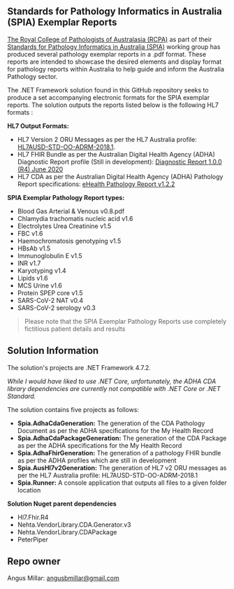 

## Standards for Pathology Informatics in Australia (SPIA) Exemplar Reports ##

[The Royal College of Pathologists of Australasia (RCPA)](https://www.rcpa.edu.au/Home) as part of their [Standards for Pathology Informatics in Australia (SPIA)](https://www.rcpa.edu.au/Library/Practising-Pathology/PTIS) working group has produced several pathology exemplar reports in a .pdf format. These reports are intended to showcase the desired elements and display format for pathology reports within Australia to help guide and inform the Australia Pathology sector. 

The .NET Framework solution found in this GitHub repository seeks to produce a set accompanying electronic formats for the SPIA exemplar reports. The solution outputs the reports listed below is the following HL7 formats :

**HL7 Output Formats:**
* HL7 Version 2 ORU Messages as per the HL7 Australia profile: [HL7AUSD-STD-OO-ADRM-2018.1](https://confluence.hl7australia.com/display/OOADRM20181/Australian+Diagnostics+and+Referral+Messaging+-+Localisation+of+HL7+Version+2.4).
* HL7 FHIR Bundle as per the Australian Digital Health Agency (ADHA) Diagnostic Report profile (Still in development): [Diagnostic Report 1.0.0 (R4) June 2020](https://github.com/AuDigitalHealth/ci-fhir-r4/releases)
* HL7 CDA as per the Australian Digital Health Agency (ADHA) Pathology Report specifications: [eHealth Pathology Report v1.2.2](https://developer.digitalhealth.gov.au/specifications/clinical-documents/ep-2558-2017)

**SPIA Exemplar Pathology Report types:**

* Blood Gas Arterial & Venous v0.8.pdf
* Chlamydia trachomatis nucleic acid v1.6
* Electrolytes Urea Creatinine v1.5
* FBC v1.6
* Haemochromatosis genotyping v1.5
* HBsAb v1.5
* Immunoglobulin E v1.5
* INR v1.7
* Karyotyping v1.4
* Lipids v1.6
* MCS Urine v1.6
* Protein SPEP core v1.5
* SARS-CoV-2 NAT v0.4
* SARS-CoV-2 serology v0.3

> Please note that the SPIA Exemplar Pathology Reports use completely fictitious patient details and results

## Solution Information ##
The solution's projects are .NET Framework 4.7.2. 

*While I would have liked to use .NET Core, unfortunately, the ADHA CDA library dependencies are currently not compatible with .NET Core or .NET Standard.* 

The solution contains five projects as follows:

* **Spia.AdhaCdaGeneration:** The generation of the CDA Pathology Document as per the ADHA specifications for the My Health Record
* **Spia.AdhaCdaPackageGeneration:** The generation of the CDA Package as per the ADHA specifications for the My Health Record
* **Spia.AdhaFhirGeneration:** The generation of a pathology FHIR bundle as per the ADHA profiles which are still in development
* **Spia.AusHl7v2Generation:** The generation of HL7 v2 ORU messages as per the HL7 Australia profile: HL7AUSD-STD-OO-ADRM-2018.1
* **Spia.Runner:** A console application that outputs all files to a given folder location

**Solution Nuget parent dependencies**
* Hl7.Fhir.R4
* Nehta.VendorLibrary.CDA.Generator.v3
* Nehta.VendorLibrary.CDAPackage
* PeterPiper

## Repo owner ##
Angus Millar: angusbmillar@gmail.com
